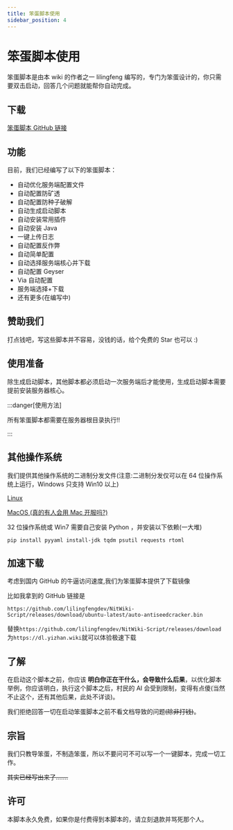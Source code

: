 ```yaml
---
title: 笨蛋脚本使用
sidebar_position: 4
---
```


# 笨蛋脚本使用

笨蛋脚本是由本 wiki 的作者之一 lilingfeng 编写的，专门为笨蛋设计的，你只需要双击启动，回答几个问题就能帮你自动完成。

## 下载

[笨蛋脚本 GitHub 链接](https://github.com/lilingfengdev/NitWiki-Script)

## 功能

目前，我们已经编写了以下的笨蛋脚本：

* 自动优化服务端配置文件
* 自动配置防矿透
* 自动配置防种子破解
* 自动生成启动脚本
* 自动安装常用插件
* 自动安装 Java
* 一键上传日志
* 自动配置反作弊
* 自动简单配置
* 自动选择服务端核心并下载
* 自动配置 Geyser
* Via 自动配置
* 服务端选择+下载
* 还有更多(在编写中)

## 赞助我们

打点钱吧，写这些脚本并不容易，没钱的话，给个免费的 Star 也可以 :)

## 使用准备

除生成启动脚本，其他脚本都必须启动一次服务端后才能使用，生成启动脚本需要提前安装服务器核心。

:::danger[使用方法]

所有笨蛋脚本都需要在服务器根目录执行!!

:::

## 其他操作系统

我们提供其他操作系统的二进制分发文件(注意:二进制分发仅可以在 64 位操作系统上运行，Windows 只支持 Win10 以上)

[Linux](https://github.com/lilingfengdev/NitWiki-Script/releases/tag/ubuntu-latest)

[MacOS (真的有人会用 Mac 开服吗?)](https://github.com/lilingfengdev/NitWiki-Script/releases/tag/macos-latest)

32 位操作系统或 Win7 需要自己安装 Python ，并安装以下依赖(一大堆)

```shell
pip install pyyaml install-jdk tqdm psutil requests rtoml
```

## 加速下载

考虑到国内 GitHub 的牛逼访问速度,我们为笨蛋脚本提供了下载镜像

比如我拿到的 GitHub 链接是

```
https://github.com/lilingfengdev/NitWiki-Script/releases/download/ubuntu-latest/auto-antiseedcracker.bin
```

替换`https://github.com/lilingfengdev/NitWiki-Script/releases/download `为`https://dl.yizhan.wiki`就可以体验极速下载

## 了解

在启动这个脚本之前，你应该 **明白你正在干什么，会导致什么后果**，以优化脚本举例，你应该明白，执行这个脚本之后，村民的 AI 会受到限制，变得有点傻(当然不止这个，还有其他后果，此处不详谈)。

我们拒绝回答一切在启动笨蛋脚本之前不看文档导致的问题~~(除非打钱)~~。

## 宗旨

我们只教导笨蛋，不制造笨蛋，所以不要问可不可以写一个一键脚本，完成一切工作。

~~其实已经写出来了.......~~

## 许可

本脚本永久免费，如果你是付费得到本脚本的，请立刻退款并骂死那个人。
